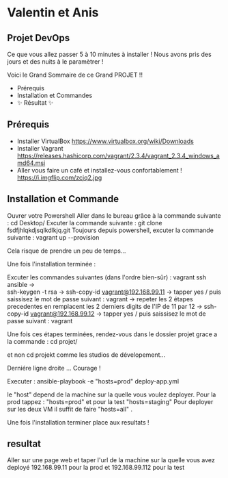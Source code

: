 # Valentin et Anis
## Projet DevOps

Ce que vous allez passer 5 à 10 minutes à installer !
Nous avons pris des jours et des nuits à le paramètrer !

Voici le Grand Sommaire de ce Grand PROJET !!

- Prérequis 
- Installation et Commandes 
- ✨ Résultat  ✨

## Prérequis

- Installer VirtualBox 
    https://www.virtualbox.org/wiki/Downloads
- Installer Vagrant 
    https://releases.hashicorp.com/vagrant/2.3.4/vagrant_2.3.4_windows_amd64.msi
- Aller vous faire un café et installez-vous confortablement !
    https://i.imgflip.com/zcjq2.jpg

## Installation et Commande
Ouvrer votre Powershell
Aller dans le bureau grâce à la commande suivante : cd Desktop/
Excuter la commande suivante : git clone fsdfjhlqkdjsqlkdlkjq.git
Toujours depuis powershell, excuter la commande suivante : vagrant up --provision

Cela risque de prendre un peu de temps...

Une fois l'installation terminée :

Excuter les commandes suivantes (dans l'ordre bien-sûr) :
vagrant ssh ansible -> <br>
ssh-keygen -t rsa ->
ssh-copy-id vagrant@192.168.99.11 -> tapper
yes / puis saissisez le mot de passe suivant : vagrant ->
repeter les 2 étapes precedentes en remplacent les 2 derniers digits de l'IP de 11 par 12 ->
ssh-copy-id vagrant@192.168.99.12 -> tapper
yes / puis saissisez le mot de passe suivant : vagrant 


Une fois ces étapes terminées, rendez-vous dans le dossier projet grace a la commande : cd projet/

et non cd projekt comme les studios de dévelopement...

Derniére ligne droite ... Courage ! 

Executer : ansible-playbook -e "hosts=prod" deploy-app.yml


le "host" depend de la machine sur la quelle vous voulez deployer.
Pour la prod tappez : "hosts=prod" et pour la test "hosts=staging"
Pour deployer sur les deux VM il suffit de faire "hosts=all" .

Une fois l'installation terminer place aux resultats !

## resultat

Aller sur une page web et taper l'url de la machine sur la quelle vous avez deployé
192.168.99.11 pour la prod
et
192.168.99.112 pour la test
